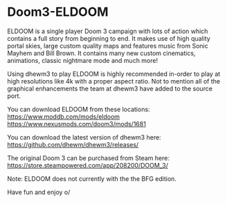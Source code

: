 # Doom3-ELDOOM
ELDOOM is a single player Doom 3 campaign with lots of action which contains a full story from beginning to end. It makes use of high quality portal skies, large custom quality maps and features music from Sonic Mayhem and Bill Brown. It contains many new custom cinematics, animations, classic nightmare mode and much more!  

Using dhewm3 to play ELDOOM is highly recommended in-order to play at high resolutions like 4k with a proper aspect ratio. Not to mention all of the graphical enhancements the team at dhewm3 have added to the source port.  

You can download ELDOOM from these locations:  
https://www.moddb.com/mods/eldoom
https://www.nexusmods.com/doom3/mods/1681

You can download the latest version of dhewm3 here:  
https://github.com/dhewm/dhewm3/releases/

The original Doom 3 can be purchased from Steam here:  
https://store.steampowered.com/app/208200/DOOM_3/

Note: ELDOOM does not currently with the the BFG edition.  

Have fun and enjoy o/  
